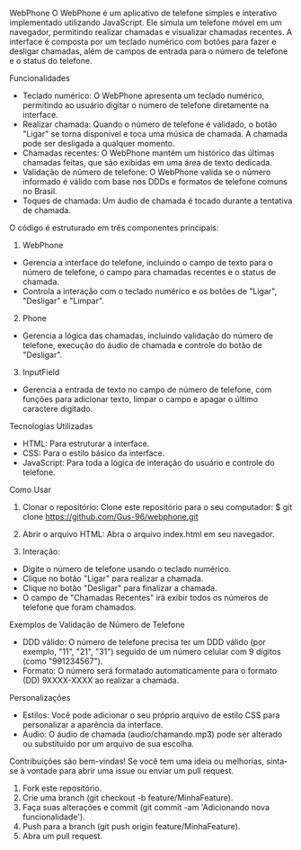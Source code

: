 WebPhone
  O WebPhone é um aplicativo de telefone simples e interativo implementado utilizando JavaScript. Ele simula um telefone móvel em um navegador, permitindo realizar chamadas 
e visualizar chamadas recentes. A interface é composta por um teclado numérico com botões para fazer e desligar chamadas, além de campos de entrada para o número de telefone 
e o status do telefone.

Funcionalidades
- Teclado numérico: O WebPhone apresenta um teclado numérico, permitindo ao usuário digitar o número de telefone diretamente na interface.
- Realizar chamada: Quando o número de telefone é validado, o botão "Ligar" se torna disponível e toca uma música de chamada. A chamada pode ser desligada a qualquer momento.
- Chamadas recentes: O WebPhone mantém um histórico das últimas chamadas feitas, que são exibidas em uma área de texto dedicada.
- Validação de número de telefone: O WebPhone valida se o número informado é válido com base nos DDDs e formatos de telefone comuns no Brasil.
- Toques de chamada: Um áudio de chamada é tocado durante a tentativa de chamada.
  
O código é estruturado em três componentes principais:
1. WebPhone
- Gerencia a interface do telefone, incluindo o campo de texto para o número de telefone, o campo para chamadas recentes e o status de chamada.
- Controla a interação com o teclado numérico e os botões de "Ligar", "Desligar" e "Limpar".

2. Phone
- Gerencia a lógica das chamadas, incluindo validação do número de telefone, execução do áudio de chamada e controle do botão de "Desligar".

3. InputField
- Gerencia a entrada de texto no campo de número de telefone, com funções para adicionar texto, limpar o campo e apagar o último caractere digitado.

Tecnologias Utilizadas
- HTML: Para estruturar a interface.
- CSS: Para o estilo básico da interface.
- JavaScript: Para toda a lógica de interação do usuário e controle do telefone.

Como Usar
1. Clonar o repositório: Clone este repositório para o seu computador:
$ git clone https://github.com/Gus-96/webphone.git

2. Abrir o arquivo HTML: Abra o arquivo index.html em seu navegador.

3. Interação:
- Digite o número de telefone usando o teclado numérico.
- Clique no botão "Ligar" para realizar a chamada.
- Clique no botão "Desligar" para finalizar a chamada.
- O campo de "Chamadas Recentes" irá exibir todos os números de telefone que foram chamados.

Exemplos de Validação de Número de Telefone
- DDD válido: O número de telefone precisa ter um DDD válido (por exemplo, "11", "21", "31") seguido de um número celular com 9 dígitos (como "991234567").
- Formato: O número será formatado automaticamente para o formato (DD) 9XXXX-XXXX ao realizar a chamada.

Personalizações
- Estilos: Você pode adicionar o seu próprio arquivo de estilo CSS para personalizar a aparência da interface.
- Áudio: O áudio de chamada (audio/chamando.mp3) pode ser alterado ou substituído por um arquivo de sua escolha.

Contribuições são bem-vindas! Se você tem uma ideia ou melhorias, sinta-se à vontade para abrir uma issue ou enviar um pull request.
1. Fork este repositório.
2. Crie uma branch (git checkout -b feature/MinhaFeature).
3. Faça suas alterações e commit (git commit -am 'Adicionando nova funcionalidade').
4. Push para a branch (git push origin feature/MinhaFeature).
5. Abra um pull request.
